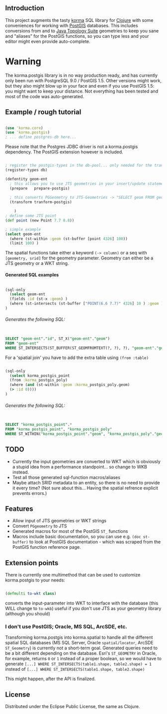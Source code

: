 ## Introduction ##
This project augments the tasty [korma](https://github.com/korma/Korma) SQL library for [Clojure](http://clojure.org/) with some conveniences for working with [PostGIS](http://postgis.refractions.net/) databases.
This includes conversions from and to [Java Topology Suite](http://www.vividsolutions.com/jts/JTSHome.htm) geometries to keep you sane
and "aliases" for the PostGIS functions, so you can type less and your editor might even
provide auto-complete.

# Warning #
The korma.postgis library is in no way production ready,
and has currently only been run with PostgreSQL 9.0 / PostGIS 1.5.
Other versions might work, but they also might blow up in your face
and even if you use PostGIS 1.5: you might want to keep your distance.
Not everything has been tested and most of the code was auto-generated.

## Example / rough tutorial ##
```clojure

(use 'korma.core)
(use 'korma.postgis)
; ... define postgres-db here... 
```
Please note that the Postgres JDBC driver is not a korma.postgis dependency. The PostGIS extension however is included.

```clojure

; register the postgis-types in the db-pool... only needed for the transform-postgis function
(register-types db) 

(defentity geom-ent
  ; this allows you to use JTS geometries in your insert/update statements
  (prepare   prepare-postgis) 
  
  ; this converts PGGeometry to JTS-Geometries -> "SELECT geom FROM geom_table" gets you JTS-Geometries), if you called register-types
  (transform tranform-postgis) 

    )
; define some JTS point
(def point (new Point 7.7 8.8)) 

; simple example
(select geom-ent
  (where (st-within :geom (st-buffer [point 4326] 100))
  (limit 100) )

```

The spatial functions take either a keyword `(-> column)` or a seq with `[geometry, srid]` for the geometry parameter. Geometry can either be a JTS geometry or a WKT string.


#### Generated SQL examples ####
```clojure

(sql-only
  (select geom-ent
  (fields :id (st-x :geom) )
  (where (st-intersects (st-buffer ["POINT(6.6 7.7)" 4326] 10 ) :geom )))
)
```
###### Generates the following SQL: ######
```sql

SELECT "geom-ent"."id", ST_X("geom-ent"."geom") 
FROM "geom-ent" 
WHERE ST_INTERSECTS(ST_BUFFER(ST_GEOMFROMTEXT(?, ?), ?), "geom-ent"."geom")
```

For a 'spatial join' you have to add the extra table using `(from :table)`

```clojure

(sql-only
  (select korma_postgis_point
  (from :korma_postgis_poly)
  (where (and (st-within :geom :korma_postgis_poly.geom)
  (> :id 0))))
)
```

###### Generates the following SQL: ######

```sql

SELECT "korma_postgis_point".* 
FROM "korma_postgis_point", "korma_postgis_poly" 
WHERE ST_WITHIN("korma_postgis_point"."geom", "korma_postgis_poly"."geom")
```

## TODO ##
* Currently the input geometries are converted to WKT which is obviously a stupid idea from a performance standpoint... so change to WKB instead.
* Test all those generated sql-function macros/aliases
* Maybe attach SRID metadata to an entity, so there is no need to provide it every time? (Not sure about this... Having the spatial refrence explicit prevents errors.)

## Features ##
* Allow input of JTS geometries or WKT strings
* Convert `PGgeometry` to JTS
* Generated macros for most of the PostGIS `ST_` functions
* Macros include basic documentation, so you can use e.g. `(doc st-buffer)` to look at PostGIS documentation - which was scraped from the PostGIS function reference page.


## Extension points ##
There is currently one multimethod that can be used to customize korma.postgis to your needs:

```clojure

(defmulti to-wkt class)
```
converts the input-parameter into WKT to interface with the database (this WILL change to `to-wkb`)
useful if you don't use JTS as your geometry library (although you should)

### I don't use PostGIS; Oracle, MS SQL, ArcSDE, etc. ###
Transforming korma.postgis into korma.spatial to handle all the different spatial SQL databases (MS SQL Server, Oracle `spatial/locator`, ArcSDE `ST_Geometry`) is currently not a short-term goal.
Generated queries need to be a bit different depending on the database. Esri's `ST_GEOMETRY` in Oracle, for example, returns `0` or `1` instead of a proper boolean,
so we would have to generate
    `[...] WHERE ST_INTERSECTS(table1.shape, table2.shape) = 1`
    instead of
    `[...] WHERE ST_INTERSECTS(table1.shape, table2.shape)`


This might happen, after the API is finalized.


## License ##

Distributed under the Eclipse Public License, the same as Clojure.
